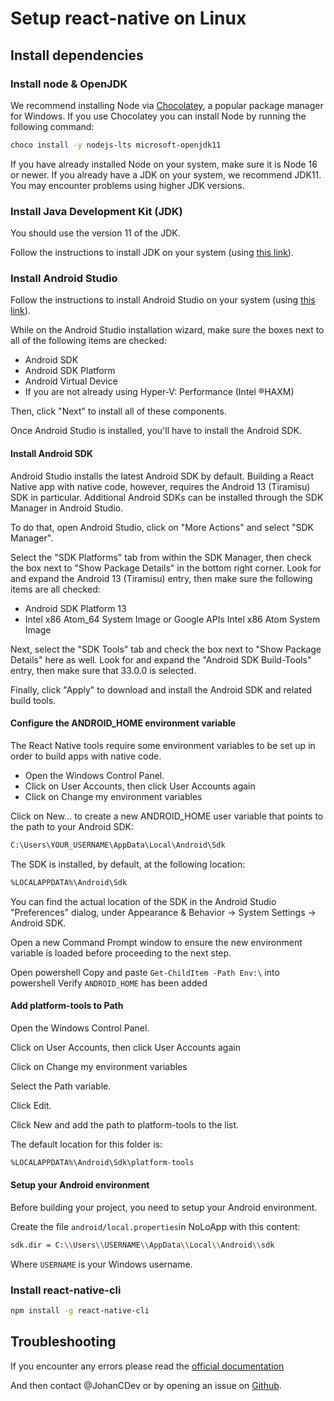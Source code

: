 # Setup react-native on Linux

## Install dependencies

### Install node & OpenJDK

We recommend installing Node via [Chocolatey](https://chocolatey.org/), a popular package manager for Windows. If you use Chocolatey you can install Node by running the following command:

```bash
choco install -y nodejs-lts microsoft-openjdk11
```

If you have already installed Node on your system, make sure it is Node 16 or newer. If you already have a JDK on your system, we recommend JDK11. You may encounter problems using higher JDK versions.

### Install Java Development Kit (JDK)

You should use the version 11 of the JDK.

Follow the instructions to install JDK on your system (using [this link](https://www.oracle.com/java/technologies/javase-downloads.html)).

### Install Android Studio

Follow the instructions to install Android Studio on your system (using [this link](https://developer.android.com/studio/index.html)).

While on the Android Studio installation wizard, make sure the boxes next to all of the following items are checked:

- Android SDK
- Android SDK Platform
- Android Virtual Device
- If you are not already using Hyper-V: Performance (Intel ®HAXM)

Then, click "Next" to install all of these components.

Once Android Studio is installed, you'll have to install the Android SDK.

#### Install Android SDK

Android Studio installs the latest Android SDK by default. Building a React Native app with native code, however, requires the Android 13 (Tiramisu) SDK in particular. Additional Android SDKs can be installed through the SDK Manager in Android Studio.

To do that, open Android Studio, click on "More Actions" and select "SDK Manager".

Select the "SDK Platforms" tab from within the SDK Manager, then check the box next to "Show Package Details" in the bottom right corner. Look for and expand the Android 13 (Tiramisu) entry, then make sure the following items are all checked:

- Android SDK Platform 13
- Intel x86 Atom_64 System Image or Google APIs Intel x86 Atom System Image

Next, select the "SDK Tools" tab and check the box next to "Show Package Details" here as well. Look for and expand the "Android SDK Build-Tools" entry, then make sure that 33.0.0 is selected.

Finally, click "Apply" to download and install the Android SDK and related build tools.

#### Configure the ANDROID_HOME environment variable

The React Native tools require some environment variables to be set up in order to build apps with native code.

- Open the Windows Control Panel.
- Click on User Accounts, then click User Accounts again
- Click on Change my environment variables

Click on New... to create a new ANDROID_HOME user variable that points to the path to your Android SDK:

```bash
C:\Users\YOUR_USERNAME\AppData\Local\Android\Sdk
```

The SDK is installed, by default, at the following location:

```bash
%LOCALAPPDATA%\Android\Sdk
```

You can find the actual location of the SDK in the Android Studio "Preferences" dialog, under Appearance & Behavior → System Settings → Android SDK.

Open a new Command Prompt window to ensure the new environment variable is loaded before proceeding to the next step.

Open powershell
Copy and paste `Get-ChildItem -Path Env:\` into powershell
Verify `ANDROID_HOME` has been added

#### Add platform-tools to Path

Open the Windows Control Panel.

Click on User Accounts, then click User Accounts again

Click on Change my environment variables

Select the Path variable.

Click Edit.

Click New and add the path to platform-tools to the list.

The default location for this folder is:

```bash
%LOCALAPPDATA%\Android\Sdk\platform-tools
```

#### Setup your Android environment

Before building your project, you need to setup your Android environment.

Create the file `android/local.properties`in NoLoApp with this content:

```bash
sdk.dir = C:\\Users\\USERNAME\\AppData\\Local\\Android\\sdk
```

Where `USERNAME` is your Windows username.

### Install react-native-cli

```bash
npm install -g react-native-cli
```

## Troubleshooting

If you encounter any errors please read the [official documentation](https://reactnative.dev/docs/environment-setup?guide=native&package-manager=yarn&os=windows&platform=android#Xcode)

And then contact @JohanCDev or by opening an issue on [Github](https://github.com/NoLoSay/NoLoApp/issues).
